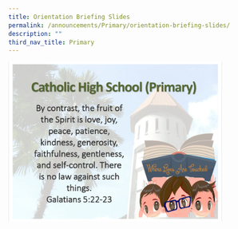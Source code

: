 ```yaml
---
title: Orientation Briefing Slides
permalink: /announcements/Primary/orientation-briefing-slides/
description: ""
third_nav_title: Primary
---
```

<p><a href="https://drive.google.com/file/d/1aW036FOUcxJEsr1DDRgSUZjE1sm6NdN0/view?usp=sharing"><img style="width:85%" src="/images/pn35.png"></a></p>